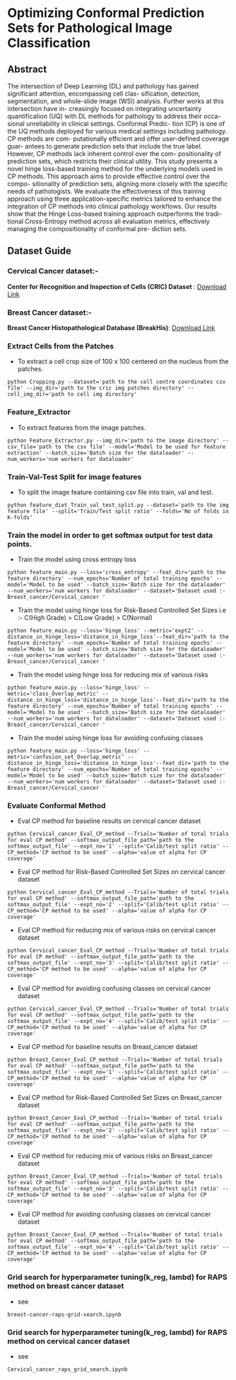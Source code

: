 # Optimizing Conformal Prediction Sets for Pathological Image Classification




## Abstract

The intersection of Deep Learning (DL) and pathology
has gained significant attention, encompassing cell clas-
sification, detection, segmentation, and whole-slide image
(WSI) analysis. Further works at this intersection have in-
creasingly focused on integrating uncertainty quantification
(UQ) with DL methods for pathology to address their occa-
sional unreliability in clinical settings. Conformal Predic-
tion (CP) is one of the UQ methods deployed for various
medical settings including pathology. CP methods are com-
putationally efficient and offer user-defined coverage guar-
antees to generate prediction sets that include the true label.
However, CP methods lack inherent control over the com-
positionality of prediction sets, which restricts their clinical
utility. This study presents a novel hinge loss-based training
method for the underlying models used in CP methods. This
approach aims to provide effective control over the compo-
sitionality of prediction sets, aligning more closely with the
specific needs of pathologists. We evaluate the effectiveness
of this training approach using three application-specific
metrics tailored to enhance the integration of CP methods
into clinical pathology workflows. Our results show that the
Hinge Loss-based training approach outperforms the tradi-
tional Cross-Entropy method across all evaluation metrics,
effectively managing the compositionality of conformal pre-
diction sets.


## Dataset Guide
### Cervical Cancer dataset:-
**Center for Recognition and Inspection of Cells (CRIC) Dataset** : [Download Link](https://database.cric.com.br/downloads)

### Breast Cancer dataset:-
**Breast Cancer Histopathological Database (BreakHis)**: [Download Link](https://web.inf.ufpr.br/vri/databases/breast-cancer-histopathological-database-breakhis/)




### Extract Cells from the Patches 
- To extract a cell crop size of 100 x 100 centered on the nucleus from the patches.
```
python Cropping.py --dataset='path to the cell centre coordinates csv file' --img_dir='path to the cric img patches directory' --cell_img_dir='path to cell img directory'
```

### Feature_Extractor
- To extract features from the image patches.
```
python Feature_Extractor.py --img_dir='path to the image directory' --csv_file='path to the csv file' --model='Model to be used for feature extraction' --batch_size='Batch size for the dataloader' --num_workers='num workers for dataloader'
```

### Train-Val-Test Split for image features 
- To split the image feature containing csv file into train, val and test.
```
python feature_diet_Train_val_test_split.py --dataset='path to the img feature file' --split='Train/Test split ratio' --folds='No of folds in K-folds'
```

### Train the model in order to get softmax output for test data points.

- Train the model using cross entropy loss
```
python feature_main.py --loss='cross_entropy' --feat_dir='path to the feature directory' --num_epochs='Number of total training epochs' --model='Model to be used' --batch_size='Batch size for the dataloader' --num_workers='num workers for dataloader' --dataset='Dataset used :- Breast_cancer/Cervical_cancer '
```

- Train the model using hinge loss for Risk-Based Controlled Set Sizes i.e :- C(High Grade) > C(Low Grade) > C(Normal) 

```
python feature_main.py --loss='hinge_loss' --metric='expt2' --distance_in_hinge_loss='distance_in_hinge_loss'--feat_dir='path to the feature directory' --num_epochs='Number of total training epochs' --model='Model to be used' --batch_size='Batch size for the dataloader' --num_workers='num workers for dataloader' --dataset='Dataset used :- Breast_cancer/Cervical_cancer '
```

- Train the model using hinge loss for reducing mix of various risks
```
python feature_main.py --loss='hinge_loss' --metric='class_Overlap_metric' --distance_in_hinge_loss='distance_in_hinge_loss'--feat_dir='path to the feature directory' --num_epochs='Number of total training epochs' --model='Model to be used' --batch_size='Batch size for the dataloader' --num_workers='num workers for dataloader' --dataset='Dataset used :- Breast_cancer/Cervical_cancer '
```

- Train the model using hinge loss for avoiding confusing classes
```
python feature_main.py --loss='hinge_loss' --metric='confusion_set_Overlap_metric' --distance_in_hinge_loss='distance_in_hinge_loss'--feat_dir='path to the feature directory' --num_epochs='Number of total training epochs' --model='Model to be used' --batch_size='Batch size for the dataloader' --num_workers='num workers for dataloader' --dataset='Dataset used :- Breast_cancer/Cervical_cancer '
```

### Evaluate Conformal Method

- Eval CP method for baseline results on cervical cancer dataset
```
python Cervical_cancer_Eval_CP_method --Trials='Number of total trials for eval CP method' --softmax_output_file_path='path to the softmax_output_file' --expt_no='1' --split='Calib/test split ratio' --CP_method='CP method to be used' --alpha='value of alpha for CP coverage' 
```

- Eval CP method for Risk-Based Controlled Set Sizes on cervical cancer dataset

```
python Cervical_cancer_Eval_CP_method --Trials='Number of total trials for eval CP method' --softmax_output_file_path='path to the softmax_output_file' --expt_no='2' --split='Calib/test split ratio' --CP_method='CP method to be used' --alpha='value of alpha for CP coverage' 
```

- Eval CP method for reducing mix of various risks on cervical cancer dataset

```
python Cervical_cancer_Eval_CP_method --Trials='Number of total trials for eval CP method' --softmax_output_file_path='path to the softmax_output_file' --expt_no='3' --split='Calib/test split ratio' --CP_method='CP method to be used' --alpha='value of alpha for CP coverage' 
```

- Eval CP method for avoiding confusing classes on cervical cancer dataset
```
python Cervical_cancer_Eval_CP_method --Trials='Number of total trials for eval CP method' --softmax_output_file_path='path to the softmax_output_file' --expt_no='4' --split='Calib/test split ratio' --CP_method='CP method to be used' --alpha='value of alpha for CP coverage' 
```

- Eval CP method for baseline results on Breast_cancer dataset
```
python Breast_Cancer_Eval_CP_method --Trials='Number of total trials for eval CP method' --softmax_output_file_path='path to the softmax_output_file' --expt_no='1' --split='Calib/test split ratio' --CP_method='CP method to be used' --alpha='value of alpha for CP coverage' 
```

- Eval CP method for Risk-Based Controlled Set Sizes on Breast_cancer dataset
```
python Breast_Cancer_Eval_CP_method --Trials='Number of total trials for eval CP method' --softmax_output_file_path='path to the softmax_output_file' --expt_no='2' --split='Calib/test split ratio' --CP_method='CP method to be used' --alpha='value of alpha for CP coverage' 
```

- Eval CP method for reducing mix of various risks on Breast_cancer dataset
```
python Breast_Cancer_Eval_CP_method --Trials='Number of total trials for eval CP method' --softmax_output_file_path='path to the softmax_output_file' --expt_no='3' --split='Calib/test split ratio' --CP_method='CP method to be used' --alpha='value of alpha for CP coverage' 
```

- Eval CP method for avoiding confusing classes on cervical cancer dataset
```
python Breast_Cancer_Eval_CP_method --Trials='Number of total trials for eval CP method' --softmax_output_file_path='path to the softmax_output_file' --expt_no='4' --split='Calib/test split ratio' --CP_method='CP method to be used' --alpha='value of alpha for CP coverage' 
```


###  Grid search for hyperparameter tuning(k_reg, lambd) for RAPS method on breast cancer dataset
- see
```
breast-cancer-raps-grid-search.ipynb
```

###  Grid search for hyperparameter tuning(k_reg, lambd) for RAPS method on cervical cancer dataset
- see
```
Cervical_cancer_raps_grid_search.ipynb
```








